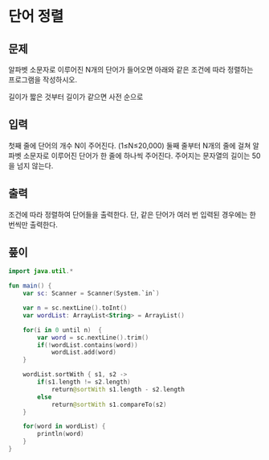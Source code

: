 # 단어 정렬
## 문제
알파벳 소문자로 이루어진 N개의 단어가 들어오면 아래와 같은 조건에 따라 정렬하는 프로그램을 작성하시오.

길이가 짧은 것부터
길이가 같으면 사전 순으로

## 입력
첫째 줄에 단어의 개수 N이 주어진다. (1≤N≤20,000) 둘째 줄부터 N개의 줄에 걸쳐 알파벳 소문자로 이루어진 단어가 한 줄에 하나씩 주어진다. 주어지는 문자열의 길이는 50을 넘지 않는다.

## 출력
조건에 따라 정렬하여 단어들을 출력한다. 단, 같은 단어가 여러 번 입력된 경우에는 한 번씩만 출력한다.

## 풒이
```kotlin
import java.util.*

fun main() {
    var sc: Scanner = Scanner(System.`in`)

    var n = sc.nextLine().toInt()
    var wordList: ArrayList<String> = ArrayList()

    for(i in 0 until n)  {
        var word = sc.nextLine().trim()
        if(!wordList.contains(word))
            wordList.add(word)
    }

    wordList.sortWith { s1, s2 ->
        if(s1.length != s2.length)
            return@sortWith s1.length - s2.length
        else
            return@sortWith s1.compareTo(s2)
    }

    for(word in wordList) {
        println(word)
    }
}
```

